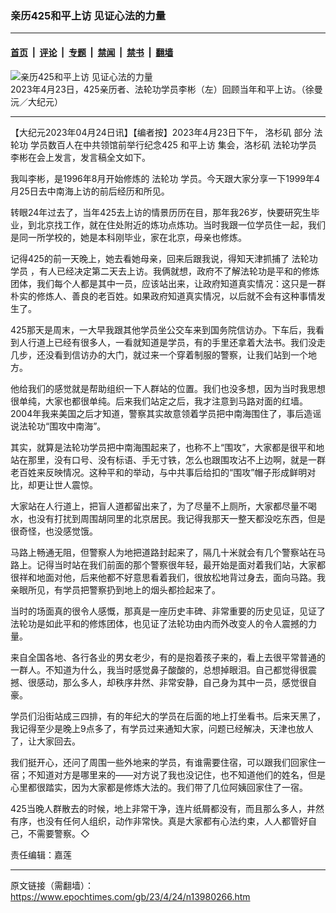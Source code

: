 ### 亲历425和平上访 见证心法的力量

---

#### [首页](../../../..?n13980266) &nbsp;|&nbsp; [评论](../../../../../epoch-comment?n13980266) &nbsp;|&nbsp; [专题](../../../../../epoch-special?n13980266) &nbsp;|&nbsp; [禁闻](../../../../../epoch-news?n13980266) &nbsp;|&nbsp; [禁书](../../../../../books?n13980266) &nbsp;|&nbsp; [翻墙](https://github.com/gfw-breaker/nogfw/blob/master/README.md?n13980266)


<div><img alt="亲历425和平上访 见证心法的力量" class="attachment-djy_600_400 size-djy_600_400 wp-post-image" src="https://i.epochtimes.com/assets/uploads/2023/04/id13980271-PXL_20230424_023200718_small-600x400.jpg"/>
<div class="caption">
 2023年4月23日，425亲历者、法轮功学员李彬（左）回顾当年和平上访。（徐曼沅／大纪元）
</div></div><hr/><div class="post_content" id="artbody" itemprop="articleBody">
 <!-- article content begin -->
 <p>
  【大纪元2023年04月24日讯】【编者按】2023年4月23日下午，
  <ok href="https://www.epochtimes.com/gb/tag/%E6%B4%9B%E6%9D%89%E7%9F%B6.html">
   洛杉矶
  </ok>
  部分
  <ok href="https://www.epochtimes.com/gb/tag/%E6%B3%95%E8%BD%AE%E5%8A%9F.html">
   法轮功
  </ok>
  学员数百人在中共领馆前举行纪念425
  <ok href="https://www.epochtimes.com/gb/tag/%E5%92%8C%E5%B9%B3%E4%B8%8A%E8%AE%BF.html">
   和平上访
  </ok>
  集会，洛杉矶
  <ok href="https://www.epochtimes.com/gb/tag/%E6%B3%95%E8%BD%AE%E5%8A%9F%E5%AD%A6%E5%91%98.html">
   法轮功学员
  </ok>
  李彬在会上发言，发言稿全文如下。
 </p>
 <p>
  我叫李彬，是1996年8月开始修炼的
  <ok href="https://www.epochtimes.com/gb/tag/%E6%B3%95%E8%BD%AE%E5%8A%9F.html">
   法轮功
  </ok>
  学员。今天跟大家分享一下1999年4月25日去中南海上访的前后经历和所见。
 </p>
 <p>
  转眼24年过去了，当年425去上访的情景历历在目，那年我26岁，快要研究生毕业，到北京找工作，就在住处附近的炼功点炼功。当时我跟一位学员住一起，我们是同一所学校的，她是本科刚毕业，家在北京，母亲也修炼。
 </p>
 <p>
  记得425的前一天晚上，她去看她母亲，回来后跟我说，得知天津抓捕了
  <ok href="https://www.epochtimes.com/gb/tag/%E6%B3%95%E8%BD%AE%E5%8A%9F%E5%AD%A6%E5%91%98.html">
   法轮功学员
  </ok>
  ，有人已经决定第二天去上访。我俩就想，政府不了解法轮功是平和的修炼团体，我们每个人都是其中一员，应该站出来，让政府知道真实情况：这只是一群朴实的修炼人、善良的老百姓。如果政府知道真实情况，以后就不会有这种事情发生了。
 </p>
 <p>
  425那天是周末，一大早我跟其他学员坐公交车来到国务院信访办。下车后，我看到人行道上已经有很多人，一看就知道是学员，有的手里还拿着大法书。我们没走几步，还没看到信访办的大门，就过来一个穿着制服的警察，让我们站到一个地方。
 </p>
 <p>
  他给我们的感觉就是帮助组织一下人群站的位置。我们也没多想，因为当时我思想很单纯，大家也都很单纯。后来我们站定之后，我才注意到马路对面的红墙。2004年我来美国之后才知道，警察其实故意领着学员把中南海围住了，事后造谣说法轮功“围攻中南海”。
 </p>
 <p>
  其实，就算是法轮功学员把中南海围起来了，也称不上“围攻”，大家都是很平和地站在那里，没有口号、没有标语、手无寸铁，怎么也跟围攻沾不上边啊，就是一群老百姓来反映情况。这种平和的举动，与中共事后给扣的“围攻”帽子形成鲜明对比，却更让世人震惊。
 </p>
 <p>
  大家站在人行道上，把盲人道都留出来了，为了尽量不上厕所，大家都尽量不喝水，也没有打扰到周围胡同里的北京居民。我记得我那天一整天都没吃东西，但是很奇怪，也没感觉饿。
 </p>
 <p>
  马路上畅通无阻，但警察人为地把道路封起来了，隔几十米就会有几个警察站在马路上。记得当时站在我们前面的那个警察很年轻，最开始是面对着我们站，大家都很祥和地面对他，后来他都不好意思看着我们，很放松地背过身去，面向马路。我亲眼所见，有学员把警察扔到地上的烟头都捡起来了。
 </p>
 <p>
  当时的场面真的很令人感慨，那真是一座历史丰碑、非常重要的历史见证，见证了法轮功是如此平和的修炼团体，也见证了法轮功由内而外改变人的令人震撼的力量。
 </p>
 <p>
  来自全国各地、各行各业的男女老少，有的是抱着孩子来的，看上去很平常普通的一群人。不知道为什么，我当时感觉鼻子酸酸的，总想掉眼泪。自己都觉得很震撼、很感动，那么多人，却秩序井然、非常安静，自己身为其中一员，感觉很自豪。
 </p>
 <p>
  学员们沿街站成三四排，有的年纪大的学员在后面的地上打坐看书。后来天黑了，我记得至少是晚上9点多了，有学员过来通知大家，问题已经解决，天津也放人了，让大家回去。
 </p>
 <p>
  我们挺开心，还问了周围一些外地来的学员，有谁需要住宿，可以跟我们回家住一宿；不知道对方是哪里来的——对方说了我也没记住，也不知道他们的姓名，但是心里都很踏实，因为大家都是修炼大法的。我们带了几位阿姨回家住了一宿。
 </p>
 <p>
  425当晚人群散去的时候，地上非常干净，连片纸屑都没有，而且那么多人，井然有序，也没有任何人组织，动作非常快。真是大家都有心法约束，人人都管好自己，不需要警察。◇
 </p>
 <p>
  责任编辑：嘉莲
 </p>
 <!-- article content end -->
 <div id="below_article_ad">
 </div>
</div>


---

原文链接（需翻墙）：https://www.epochtimes.com/gb/23/4/24/n13980266.htm
